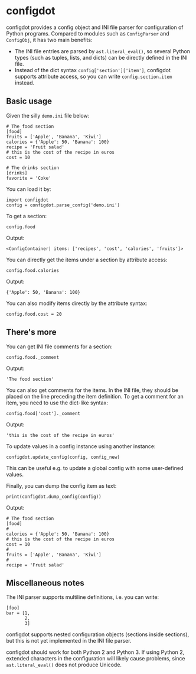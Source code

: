# configdot

configdot provides a config object and INI file parser for configuration of Python programs. Compared to modules such as `ConfigParser` and `ConfigObj`, it has two main benefits:

* The INI file entries are parsed by `ast.literal_eval()`, so several Python types (such as tuples, lists, and dicts) can be directly defined in the INI file.
* Instead of the dict syntax `config['section']['item']`, configdot supports attribute access, so you can write `config.section.item` instead.

## Basic usage

Given the silly `demo.ini` file below:
```
# The food section
[food]
fruits = ['Apple', 'Banana', 'Kiwi']
calories = {'Apple': 50, 'Banana': 100}
recipe = 'Fruit salad'
# this is the cost of the recipe in euros
cost = 10

# The drinks section
[drinks]
favorite = 'Coke'
```

You can load it by:

    import configdot
    config = configdot.parse_config('demo.ini')

To get a section:

    config.food

Output:

    <ConfigContainer| items: ['recipes', 'cost', 'calories', 'fruits']>

You can directly get the items under a section by attribute access:

    config.food.calories

Output:

    {'Apple': 50, 'Banana': 100}

You can also modify items directly by the attribute syntax:

    config.food.cost = 20

## There's more

You can get INI file comments for a section: 

    config.food._comment

Output:

    'The food section'

You can also get comments for the items. In the INI file, they should be placed on the line preceding the item definition. To get a comment for an item, you need to use the dict-like syntax:

    config.food['cost']._comment

Output:
    
    'this is the cost of the recipe in euros'
    
To update values in a config instance using another instance:

    configdot.update_config(config, config_new)

This can be useful e.g. to update a global config with some user-defined values.
  
Finally, you can dump the config item as text:

    print(configdot.dump_config(config))

Output:

    # The food section
    [food]
    # 
    calories = {'Apple': 50, 'Banana': 100}
    # this is the cost of the recipe in euros
    cost = 10
    # 
    fruits = ['Apple', 'Banana', 'Kiwi']
    # 
    recipe = 'Fruit salad'

## Miscellaneous notes

The INI parser supports multiline definitions, i.e. you can write:

    [foo]
    bar = [1,
           2,
           3]

configdot supports nested configuration objects (sections inside sections), but this is not yet implemented in the INI file parser.

configdot should work for both Python 2 and Python 3. If using Python 2, extended characters in the configuration will likely cause problems, since `ast.literal_eval()` does not produce Unicode.











    
    
    

